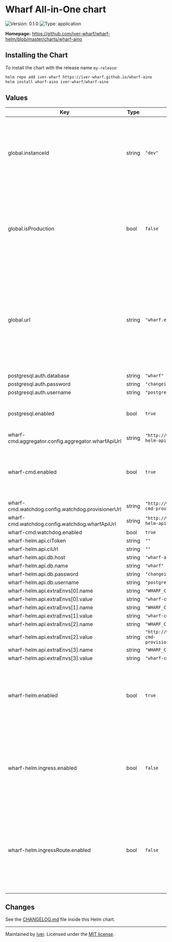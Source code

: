 # Wharf All-in-One chart

![Version: 0.1.0](https://img.shields.io/badge/Version-0.1.0-informational?style=flat-square)
![Type: application](https://img.shields.io/badge/Type-application-informational?style=flat-square)

**Homepage:** <https://github.com/iver-wharf/wharf-helm/blob/master/charts/wharf-aino>

## Installing the Chart

To install the chart with the release name `my-release`:

```sh
helm repo add iver-wharf https://iver-wharf.github.io/wharf-aino
helm install wharf-aino iver-wharf/wharf-aino
```

## Values

| Key | Type | Default | Description |
|-----|------|---------|-------------|
| global.instanceId | string | `"dev"` | Used in RabbitMQ & Jenkins to multiplex jobs and messages on the same instances while keeping track of their origin. |
| global.isProduction | bool | `false` | This flag is forwarded to the frontend where it can be used to show slightly different styling depending on if it's for production or not. |
| global.url | string | `"wharf.example.org"` | URL of this Wharf instance. Mostly only used in the `ingress` and `ingressRoute` settings to route the appropriate requests, but also in Wharf's API so it can properly refer to itself. |
| postgresql.auth.database | string | `"wharf"` |  |
| postgresql.auth.password | string | `"changeit"` |  |
| postgresql.auth.username | string | `"postgres"` |  |
| postgresql.enabled | bool | `true` | If set to false, the Bitnami PostgreSQL subchart is skipped. |
| wharf-cmd.aggregator.config.aggregator.wharfApiUrl | string | `"http://wharf-aino-wharf-helm-api:80"` |  |
| wharf-cmd.enabled | bool | `true` | If set to false, the wharf-cmd subchart (containing Wharf's execution engine) is skipped. |
| wharf-cmd.watchdog.config.watchdog.provisionerUrl | string | `"http://wharf-aino-wharf-cmd-provisioner:80"` |  |
| wharf-cmd.watchdog.config.watchdog.wharfApiUrl | string | `"http://wharf-aino-wharf-helm-api:80"` |  |
| wharf-cmd.watchdog.enabled | bool | `true` |  |
| wharf-helm.api.ciToken | string | `""` |  |
| wharf-helm.api.ciUrl | string | `""` |  |
| wharf-helm.api.db.host | string | `"wharf-aino-postgresql"` |  |
| wharf-helm.api.db.name | string | `"wharf"` |  |
| wharf-helm.api.db.password | string | `"changeit"` |  |
| wharf-helm.api.db.username | string | `"postgres"` |  |
| wharf-helm.api.extraEnvs[0].name | string | `"WHARF_CI_ENGINE_NAME"` |  |
| wharf-helm.api.extraEnvs[0].value | string | `"wharf-cmd"` |  |
| wharf-helm.api.extraEnvs[1].name | string | `"WHARF_CI_ENGINE_ID"` |  |
| wharf-helm.api.extraEnvs[1].value | string | `"wharf-cmd"` |  |
| wharf-helm.api.extraEnvs[2].name | string | `"WHARF_CI_ENGINE_URL"` |  |
| wharf-helm.api.extraEnvs[2].value | string | `"http://wharf-aino-wharf-cmd-provisioner:80/api/worker"` |  |
| wharf-helm.api.extraEnvs[3].name | string | `"WHARF_CI_ENGINE_API"` |  |
| wharf-helm.api.extraEnvs[3].value | string | `"wharf-cmd.v1"` |  |
| wharf-helm.enabled | bool | `true` | If set to false, the wharf-helm subchart (containing wharf-api, wharf-web, and providers) is skipped. |
| wharf-helm.ingress.enabled | bool | `false` | Enables deploying a preconfigured Kubernetes Ingress to route traffic to the different Wharf services, using `global.url` as host name. |
| wharf-helm.ingressRoute.enabled | bool | `false` | Enables deploying a preconfigured Traefik IngressRoute to route traffic to the different Wharf services, using `global.url` as host name. |

## Changes

See the [CHANGELOG.md](./CHANGELOG.md) file inside this Helm chart.

---

Maintained by [Iver](https://www.iver.com/en).
Licensed under the [MIT license](https://github.com/iver-wharf/wharf-helm/blob/master/LICENSE).
